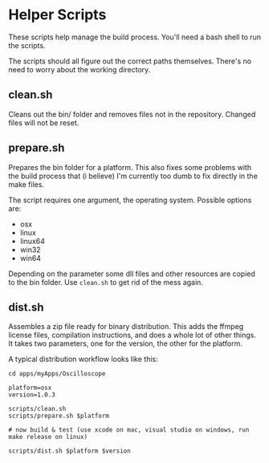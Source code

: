 Helper Scripts
===


These scripts help manage the build process. 
You'll need a bash shell to run the scripts. 

The scripts should all figure out the correct paths themselves. There's no need to worry about the working directory. 


clean.sh
---

Cleans out the bin/ folder and removes files not in the repository. 
Changed files will not be reset. 

prepare.sh
---
Prepares the bin folder for a platform. This also fixes some problems with the build process that (i believe) I'm currently too dumb to fix directly in the make files. 

The script requires one argument, the operating system. Possible options are: 

* osx
* linux
* linux64
* win32
* win64

Depending on the parameter some dll files and other resources are copied to the bin folder. 
Use `clean.sh` to get rid of the mess again. 


dist.sh
---
Assembles a zip file ready for binary distribution. This adds the ffmpeg license files, compilation instructions, and does a whole lot of other things. It takes two parameters, one for the version, the other for the platform. 

A typical distribution workflow looks like this: 

	cd apps/myApps/Oscilloscope
	
	platform=osx
	version=1.0.3
	
	scripts/clean.sh
	scripts/prepare.sh $platform
	
	# now build & test (use xcode on mac, visual studio on windows, run make release on linux)
	
	scripts/dist.sh $platform $version
	
	